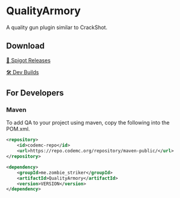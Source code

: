 # QualityArmory
A quality gun plugin similar to CrackShot.

## Download
[📁️ Spigot Releases](https://www.spigotmc.org/resources/quality-armory.47561/)

[🛠️ Dev Builds](https://ci.codemc.io/job/ZombieStriker/job/QualityArmory/lastSuccessfulBuild/artifact/target/QualityArmory.jar)

## For Developers
### Maven
To add QA to your project using maven, copy the following into the POM.xml.
```xml
<repository>
    <id>codemc-repo</id>
    <url>https://repo.codemc.org/repository/maven-public/</url>
</repository>

<dependency>
    <groupId>me.zombie_striker</groupId>
    <artifactId>QualityArmory</artifactId>
    <version>VERSION</version>
</dependency>
```